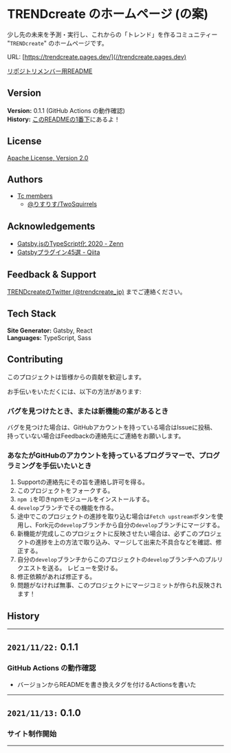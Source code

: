# TRENDcreate のホームページ (の案)

少し先の未来を予測・実行し、これからの「トレンド」を作るコミュニティー "`TRENDcreate`" のホームページです。  

URL: [https://trendcreate.pages.dev/](//trendcreate.pages.dev)

[リポジトリメンバー用README](/README-repository.md)  

## Version

**Version:** 0.1.1 (GitHub Actions の動作確認)  
**History:** [このREADMEの1番下](#History)にあるよ！  

## License

[Apache License, Version 2.0](/LICENSE)  

## Authors

- [Tc members](//trendcreate.net/fixed_page/member/index.html)
  - [@りすりす/TwoSquirrels](@TwoSquirrels)

## Acknowledgements

- [Gatsby.jsのTypeScript化 2020 - Zenn](//zenn.dev/ryo_kawamata/articles/gatsby-ts-2020)
- [Gatsbyプラグイン45選 - Qiita](//qiita.com/Takumon/items/da8347f81a9f021b637f)

## Feedback & Support

[TRENDcreateのTwitter (@trendcreate_jp)](//twitter.com/trendcreate_jp) までご連絡ください。

## Tech Stack

**Site Generator:** Gatsby, React  
**Languages:** TypeScript, Sass  

## Contributing

このプロジェクトは皆様からの貢献を歓迎します。  

お手伝いをいただくには、以下の方法があります:  

### バグを見つけたとき、または新機能の案があるとき

バグを見つけた場合は、GitHubアカウントを持っている場合はIssueに投稿、  
持っていない場合はFeedbackの連絡先にご連絡をお願いします。  

### あなたがGitHubのアカウントを持っているプログラマーで、プログラミングを手伝いたいとき

1. Supportの連絡先にその旨を連絡し許可を得る。
2. このプロジェクトをフォークする。
3. `npm i`を叩きnpmモジュールをインストールする。
4. `develop`ブランチでその機能を作る。
5. 途中でこのプロジェクトの進捗を取り込む場合は`Fetch upstream`ボタンを使用し、Fork元の`develop`ブランチから自分の`develop`ブランチにマージする。
6. 新機能が完成しこのプロジェクトに反映させたい場合は、必ずこのプロジェクトの進捗を上の方法で取り込み、マージして出来た不具合などを確認、修正する。
7. 自分の`develop`ブランチからこのプロジェクトの`develop`ブランチへのプルリクエストを送る。
レビューを受ける。
8. 修正依頼があれば修正する。
9. 問題がなければ無事、このプロジェクトにマージコミットが作られ反映されます！

## History

---

## `2021/11/22:` **0.1.1**

### GitHub Actions の動作確認

- バージョンからREADMEを書き換えタグを付けるActionsを書いた

---

## `2021/11/13:` **0.1.0**

### サイト制作開始

---
